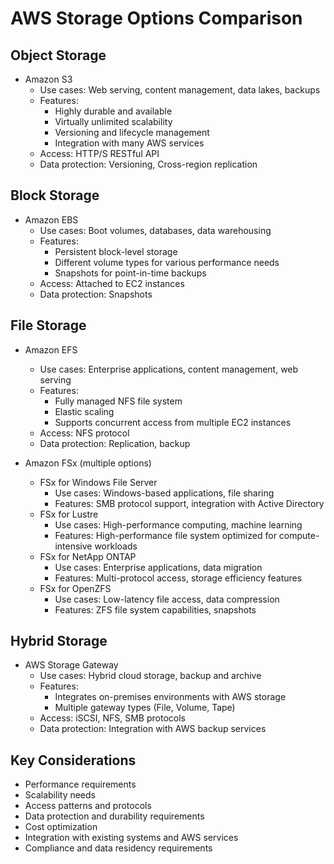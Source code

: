 # AWS Storage Options Comparison

## Object Storage
- Amazon S3
  - Use cases: Web serving, content management, data lakes, backups
  - Features:
    - Highly durable and available
    - Virtually unlimited scalability
    - Versioning and lifecycle management
    - Integration with many AWS services
  - Access: HTTP/S RESTful API
  - Data protection: Versioning, Cross-region replication

## Block Storage
- Amazon EBS
  - Use cases: Boot volumes, databases, data warehousing
  - Features:
    - Persistent block-level storage
    - Different volume types for various performance needs
    - Snapshots for point-in-time backups
  - Access: Attached to EC2 instances
  - Data protection: Snapshots

## File Storage
- Amazon EFS
  - Use cases: Enterprise applications, content management, web serving
  - Features:
    - Fully managed NFS file system
    - Elastic scaling
    - Supports concurrent access from multiple EC2 instances
  - Access: NFS protocol
  - Data protection: Replication, backup

- Amazon FSx (multiple options)
  - FSx for Windows File Server
    - Use cases: Windows-based applications, file sharing
    - Features: SMB protocol support, integration with Active Directory
  - FSx for Lustre
    - Use cases: High-performance computing, machine learning
    - Features: High-performance file system optimized for compute-intensive workloads
  - FSx for NetApp ONTAP
    - Use cases: Enterprise applications, data migration
    - Features: Multi-protocol access, storage efficiency features
  - FSx for OpenZFS
    - Use cases: Low-latency file access, data compression
    - Features: ZFS file system capabilities, snapshots

## Hybrid Storage
- AWS Storage Gateway
  - Use cases: Hybrid cloud storage, backup and archive
  - Features:
    - Integrates on-premises environments with AWS storage
    - Multiple gateway types (File, Volume, Tape)
  - Access: iSCSI, NFS, SMB protocols
  - Data protection: Integration with AWS backup services

## Key Considerations
- Performance requirements
- Scalability needs
- Access patterns and protocols
- Data protection and durability requirements
- Cost optimization
- Integration with existing systems and AWS services
- Compliance and data residency requirements
